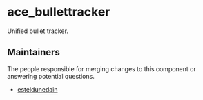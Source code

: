 ace_bullettracker
=================

Unified bullet tracker.


## Maintainers

The people responsible for merging changes to this component or answering potential questions.

- [esteldunedain](https://github.com/esteldunedain)
